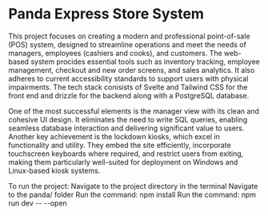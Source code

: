 # Panda Express Store System

This project focuses on creating a modern and professional point-of-sale (POS) system, designed to streamline operations and meet the needs of managers, employees (cashiers and cooks), and customers. The web-based system procides essential tools such as inventory tracking, employee management, checkout and new order screens, and sales analytics. It also adheres to current accessibility standards to support users with physical impairments. The tech stack conisists of Svelte and Tailwind CSS for the front end and drizzle for the backend along with a PostgreSQL database.

One of the most successful elements is the manager view with its clean and cohesive UI design. It eliminates the need to write SQL queries, enabling seamless database interaction and delivering significant value to users. Another key achievement is the lockdown kiosks, which excel in functionality and utility. They embed the site efficiently, incorporate touchscreen keyboards where required, and restrict users from exiting, making them particularly well-suited for deployment on Windows and Linux-based kiosk systems.

To run the project: 
Navigate to the project directory in the terminal
Navigate to the panda/ folder
Run the command: npm install
Run the command: npm run dev -- --open
